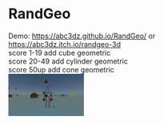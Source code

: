 # RandGeo
Demo: https://abc3dz.github.io/RandGeo/ or https://abc3dz.itch.io/randgeo-3d
<br>score 1-19 add cube geometric
<br>score 20-49 add cylinder geometric
<br>score 50up add cone geometric
<br><img src="https://github.com/abc3dz/RandGeo/blob/master/screenshot/randgeo88.gif" width="30%" height="30%">

